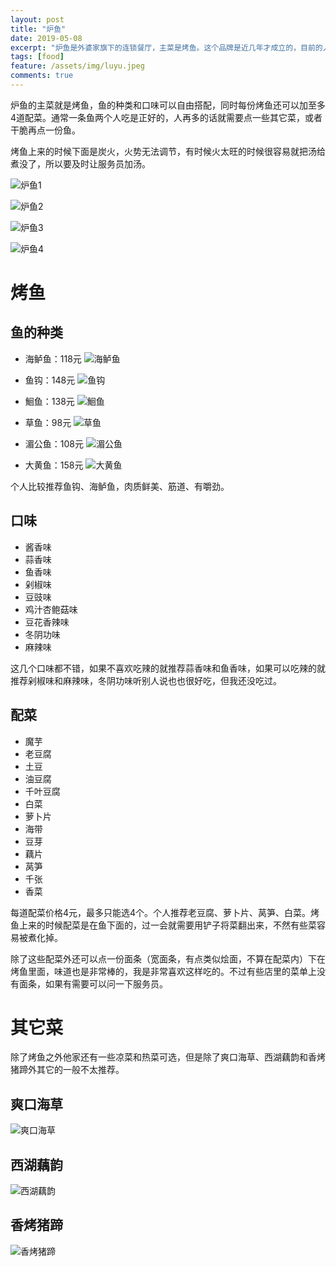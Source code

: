 ```yaml
---
layout: post
title: "炉鱼"
date: 2019-05-08
excerpt: "炉鱼是外婆家旗下的连锁餐厅，主菜是烤鱼。这个品牌是近几年才成立的，目前的人气也是很火爆的，自从前几年滨江的炉鱼餐厅开业以来每到饭点餐厅外边都会排起很长的队。这也是我最近两年去的最多的一家店。"
tags: [food]
feature: /assets/img/luyu.jpeg
comments: true
---
```


炉鱼的主菜就是烤鱼，鱼的种类和口味可以自由搭配，同时每份烤鱼还可以加至多4道配菜。通常一条鱼两个人吃是正好的，人再多的话就需要点一些其它菜，或者干脆再点一份鱼。

烤鱼上来的时候下面是炭火，火势无法调节，有时候火太旺的时候很容易就把汤给煮没了，所以要及时让服务员加汤。


![炉鱼1]({{site.url}}/assets/img/luyu1.jpg)

![炉鱼2]({{site.url}}/assets/img/luyu2.jpg)

![炉鱼3]({{site.url}}/assets/img/luyu3.jpg)

![炉鱼4]({{site.url}}/assets/img/luyu4.jpg)


# 烤鱼
## 鱼的种类
* 海鲈鱼：118元
![海鲈鱼]({{site.url}}/assets/img/hailuyu.jpg)

* 鱼钩：148元
![鱼钩]({{site.url}}/assets/img/yugou.jpg)

* 鮰鱼：138元
![鮰鱼]({{site.url}}/assets/img/huiyu.jpg)

* 草鱼：98元
![草鱼]({{site.url}}/assets/img/caoyu.jpg)

* 湄公鱼：108元
![湄公鱼]({{site.url}}/assets/img/meigongyu.jpg)

* 大黄鱼：158元
![大黄鱼]({{site.url}}/assets/img/dahuangyu.jpg)

个人比较推荐鱼钩、海鲈鱼，肉质鲜美、筋道、有嚼劲。

## 口味
* 酱香味
* 蒜香味
* 鱼香味
* 剁椒味
* 豆豉味
* 鸡汁杏鲍菇味
* 豆花香辣味
* 冬阴功味
* 麻辣味

这几个口味都不错，如果不喜欢吃辣的就推荐蒜香味和鱼香味，如果可以吃辣的就推荐剁椒味和麻辣味，冬阴功味听别人说也也很好吃，但我还没吃过。

## 配菜
* 魔芋
* 老豆腐
* 土豆
* 油豆腐
* 千叶豆腐
* 白菜
* 萝卜片
* 海带
* 豆芽
* 藕片
* 莴笋
* 千张
* 香菜

每道配菜价格4元，最多只能选4个。个人推荐老豆腐、萝卜片、莴笋、白菜。烤鱼上来的时候配菜是在鱼下面的，过一会就需要用铲子将菜翻出来，不然有些菜容易被煮化掉。

除了这些配菜外还可以点一份面条（宽面条，有点类似烩面，不算在配菜内）下在烤鱼里面，味道也是非常棒的，我是非常喜欢这样吃的。不过有些店里的菜单上没有面条，如果有需要可以问一下服务员。

# 其它菜
除了烤鱼之外他家还有一些凉菜和热菜可选，但是除了爽口海草、西湖藕韵和香烤猪蹄外其它的一般不太推荐。

## 爽口海草
![爽口海草]({{site.url}}/assets/img/shuangkouhaicao.jpg)

## 西湖藕韵
![西湖藕韵]({{site.url}}/assets/img/xihuouyun.jpg)

## 香烤猪蹄
![香烤猪蹄]({{site.url}}/assets/img/xiangkaozhuti.jpg)
